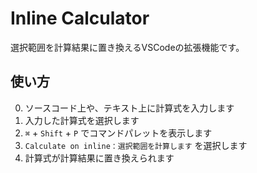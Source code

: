 # Inline Calculator

選択範囲を計算結果に置き換えるVSCodeの拡張機能です。

## 使い方

0. ソースコード上や、テキスト上に計算式を入力します
0. 入力した計算式を選択します
0. `⌘` + `Shift` + `P` でコマンドパレットを表示します
0. `Calculate on inline：選択範囲を計算します` を選択します
0. 計算式が計算結果に置き換えられます